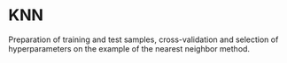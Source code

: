 # KNN
Preparation of training and test samples, cross-validation and selection of hyperparameters on the example of the nearest neighbor method.
